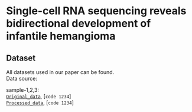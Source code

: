 # Single-cell RNA sequencing reveals bidirectional development of infantile hemangioma

## Dataset
All datasets used in our paper can be found.<br>
Data source: <br>

sample-1,2,3:<br>
[`Original_data`](https://pan.baidu.com/s/1J_Ro5Dt5R2elOEoUZyKfEg?pwd=1234), [`code 1234`]<br>
[`Processed_data`](https://pan.baidu.com/s/16i1_Gd3r9u5kdz_wytsC3w), [`code 1234`]<br>
